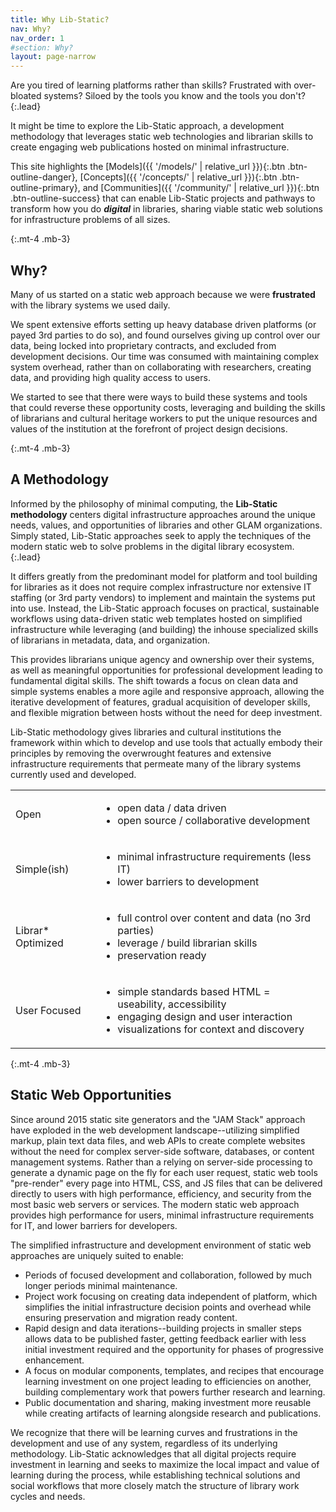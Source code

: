 ```yaml
---
title: Why Lib-Static?
nav: Why?
nav_order: 1
#section: Why?
layout: page-narrow
---
```


Are you tired of learning platforms rather than skills? 
Frustrated with over-bloated systems? 
Siloed by the tools you know and the tools you don't?
{:.lead}

It might be time to explore the Lib-Static approach, a development methodology that leverages static web technologies and librarian skills to create engaging web publications hosted on minimal infrastructure.

This site highlights the [Models]({{ '/models/' | relative_url }}){:.btn .btn-outline-danger}, [Concepts]({{ '/concepts/' | relative_url }}){:.btn .btn-outline-primary}, and [Communities]({{ '/community/' | relative_url }}){:.btn .btn-outline-success} that can enable Lib-Static projects and pathways to transform how you do **_digital_** in libraries, sharing viable static web solutions for infrastructure problems of all sizes.

{:.mt-4 .mb-3}
## Why?

Many of us started on a static web approach because we were **frustrated** with the library systems we used daily.

We spent extensive efforts setting up heavy database driven platforms (or payed 3rd parties to do so), and found ourselves giving up control over our data, being locked into proprietary contracts, and excluded from development decisions.
Our time was consumed with maintaining complex system overhead, rather than on collaborating with researchers, creating data, and providing high quality access to users.

We started to see that there were ways to build these systems and tools that could reverse these opportunity costs, leveraging and building the skills of librarians and cultural heritage workers to put the unique resources and values of the institution at the forefront of project design decisions. 

{:.mt-4 .mb-3}
## A Methodology

Informed by the philosophy of minimal computing, the **Lib-Static methodology** centers digital infrastructure approaches around the unique needs, values, and opportunities of libraries and other GLAM organizations.
Simply stated, Lib-Static approaches seek to apply the techniques of the modern static web to solve problems in the digital library ecosystem.
{:.lead}

It differs greatly from the predominant model for platform and tool building for libraries as it does not require complex infrastructure nor extensive IT staffing (or 3rd party vendors) to implement and maintain the systems put into use. 
Instead, the Lib-Static approach focuses on practical, sustainable workflows using data-driven static web templates hosted on simplified infrastructure while leveraging (and building) the inhouse specialized skills of librarians in metadata, data, and organization.

This provides librarians unique agency and ownership over their systems, as well as meaningful opportunities for professional development leading to fundamental digital skills. 
The shift towards a focus on clean data and simple systems enables a more agile and responsive approach, allowing the iterative development of features, gradual acquisition of developer skills, and flexible migration between hosts without the need for deep investment.

Lib-Static methodology gives libraries and cultural institutions the framework within which to develop and use tools that actually embody their principles by removing the overwrought features and extensive infrastructure requirements that permeate many of the library systems currently used and developed.

<table class="table table-bordered align-middle border-primary my-5">
    <tr>
        <td class="text-center h4">Open</td>
        <td><ul class="my-2">
            <li>open data / data driven</li>
            <li>open source / collaborative development</li>
        </ul></td>
    </tr>
    <tr>
        <td class="text-center h4">Simple(ish)</td>
        <td><ul class="my-2">
            <li>minimal infrastructure requirements (less IT)</li>
            <li>lower barriers to development</li>
        </ul></td>
    </tr>
    <tr>
        <td class="text-center h4">Librar* Optimized</td>
        <td><ul class="my-2">
            <li>full control over content and data (no 3rd parties)</li>
            <li>leverage / build librarian skills</li>
            <li>preservation ready</li>
        </ul></td>
    </tr>
    <tr>
        <td class="text-center h4">User Focused</td>
        <td><ul class="my-2">
            <li>simple standards based HTML = useability, accessibility</li>
            <li>engaging design and user interaction</li>
            <li>visualizations for context and discovery</li>
        </ul></td>
    </tr>
</table>

{:.mt-4 .mb-3}
## Static Web Opportunities

Since around 2015 static site generators and the "JAM Stack" approach have exploded in the web development landscape--utilizing simplified markup, plain text data files, and web APIs to create complete websites without the need for complex server-side software, databases, or content management systems. 
Rather than a relying on server-side processing to generate a dynamic page on the fly for each user request, static web tools "pre-render" every page into HTML, CSS, and JS files that can be delivered directly to users with high performance, efficiency, and security from the most basic web servers or services. 
The modern static web approach provides high performance for users, minimal infrastructure requirements for IT, and lower barriers for developers. 

The simplified infrastructure and development environment of static web approaches are uniquely suited to enable:

- Periods of focused development and collaboration, followed by much longer periods minimal maintenance.
- Project work focusing on creating data independent of platform, which simplifies the initial infrastructure decision points and overhead while ensuring preservation and migration ready content.
- Rapid design and data iterations--building projects in smaller steps allows data to be published faster, getting feedback earlier with less initial investment required and the opportunity for phases of progressive enhancement.
- A focus on modular components, templates, and recipes that encourage learning investment on one project leading to efficiencies on another, building complementary work that powers further research and learning.
- Public documentation and sharing, making investment more reusable while creating artifacts of learning alongside research and publications.

We recognize that there will be learning curves and frustrations in the development and use of any system, regardless of its underlying methodology. 
Lib-Static acknowledges that all digital projects require investment in learning and seeks to maximize the local impact and value of learning during the process, while establishing technical solutions and social workflows that more closely match the structure of library work cycles and needs. 
